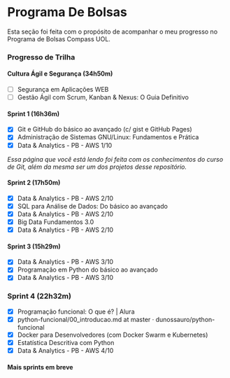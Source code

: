 # Programa De Bolsas
Esta seção foi feita com o propósito de acompanhar o meu progresso no Programa de Bolsas Compass UOL.

### Progresso de Trilha
#### Cultura Ágil e Segurança (34h50m)
- [ ] Segurança em Aplicações WEB
- [ ] Gestão Ágil com Scrum, Kanban & Nexus: O Guia Definitivo

#### Sprint 1 (16h36m)
- [x] Git e GitHub do básico ao avançado (c/ gist e GitHub Pages)
- [x] Administração de Sistemas GNU/Linux: Fundamentos e Prática
- [x] Data & Analytics - PB - AWS 1/10

*Essa página que você está lendo foi feita com os conhecimentos do curso de Git, além da mesma ser um dos projetos desse repositório.*

#### Sprint 2 (17h50m)
- [x] Data & Analytics - PB - AWS 2/10
- [x] SQL para Análise de Dados: Do básico ao avançado
- [x] Data & Analytics - PB - AWS 2/10
- [x] Big Data Fundamentos 3.0
- [x] Data & Analytics - PB - AWS 2/10

#### Sprint 3 (15h29m)
- [x] Data & Analytics - PB - AWS 3/10
- [x] Programação em Python do básico ao avançado
- [x] Data & Analytics - PB - AWS 3/10

### Sprint 4 (22h32m)
- [x] Programação funcional: O que é? | Alura
- [x] python-funcional/00_introducao.md at master · dunossauro/python-funcional
- [x] Docker para Desenvolvedores (com Docker Swarm e Kubernetes)
- [x] Estatística Descritiva com Python
- [x] Data & Analytics - PB - AWS 4/10

#### Mais sprints em breve
